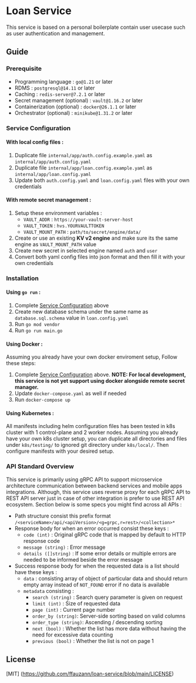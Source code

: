 # Loan Service
This service is based on a personal boilerplate contain user usecase such as user authentication and management.

## Guide
### Prerequisite
- Programming language : `go@1.21` or later
- RDMS : `postgresql@14.11` or later
- Caching : `redis-server@7.2.1` or later
- Secret management (optional) : `vault@1.16.2` or later
- Containerization (optional) : `docker@26.1.1` or later
- Orchestrator (optional) : `minikube@1.31.2` or later

### Service Configuration
#### With local config files :
1. Duplicate file `internal/app/auth.config.example.yaml` as `internal/app/auth.config.yaml`
2. Duplicate file `internal/app/loan.config.example.yaml` as `internal/app/loan.config.yaml`
3. Update both `auth.config.yaml` and `loan.config.yaml` files with your own credentials

#### With remote secret management :
1. Setup these environment variables :
    - `VAULT_ADDR` : `https://your-vault-server-host`
    - `VAULT_TOKEN` : `hvs.YOURVAULTTOKEN`
    - `VAULT_MOUNT_PATH` : `path/to/secret/engine/data/`
2. Create or use an existing **KV v2 engine** and make sure its the same engine as `VAULT_MOUNT_PATH` value
3. Create new secret in selected engine named `auth` and `user`
4. Convert both yaml config files into json format and then fill it with your own credentials

### Installation
#### Using `go run` :
1. Complete [Service Configuration](#service-configuration) above
2. Create new database schema under the same name as `database.sql.schema` value in `loan.config.yaml`
3. Run `go mod vendor`
4. Run `go run main.go`

#### Using Docker :
Assuming you already have your own docker enviroment setup, Follow these steps:
1. Complete [Service Configuration](#service-configuration) above. **NOTE: For local development, this service is not yet support using docker alongside remote secret manager.**
2. Update `docker-compose.yaml` as well if needed
3. Run `docker-compose up`

#### Using Kubernetes :
All manifests including helm configuration files has been tested in k8s cluster with 1 control-plane and 2 worker nodes.
Assuming you already have your own k8s cluster setup, you can duplicate all directories and files under `k8s/testing/` to ignored git directory under `k8s/local/`. Then configure manifests with your desired setup.

### API Standard Overview
This service is primarily using gRPC API to support microservice architecture communication between backend services and mobile apps integrations. Although, this service uses reverse proxy for each gRPC API to REST API server just in case of other integration is prefer to use REST API ecosystem. Section below is some specs you might find across all APIs :
- Path structure consist this prefix format `/<serviceName>/api/<apiVersion>/<g=grpc,r=rest>/<collection>*`
- Response body for when an error occurred consist these keys :
    - `code (int)` : Original gRPC code that is mapped by default to HTTP response code
    - `message (string)` : Error message
    - `details ([]string)` : If some error details or multiple errors are needed to be informed beside the error message
- Success response body for when the requested data is a list should have these keys :
    - `data` : consisting array of object of particular data and should return empty array instead of `NOT_FOUND` error if no data is available
    - `metadata` consisting :
        - `search (string)` : Search query parameter is given on request
        - `limit (int)` : Size of requested data
        - `page (int)` : Current page number
        - `order_by (string)`: Server-side sorting based on valid columns
        - `order_type (string)`: Ascending / descending sorting
        - `next (bool)` : Whether the list has more data without having the need for excessive data counting
        - `previous (bool)` : Whether the list is not on page 1

## License
[MIT] (https://github.com/ffauzann/loan-service/blob/main/LICENSE) 